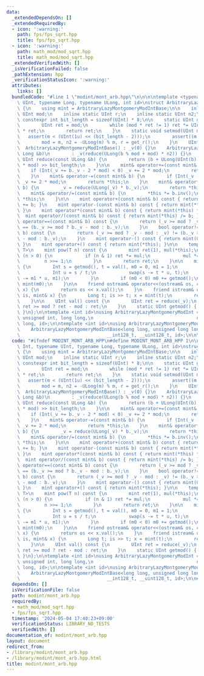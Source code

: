 ```yaml
---
data:
  _extendedDependsOn: []
  _extendedRequiredBy:
  - icon: ':warning:'
    path: fps/fps_sqrt.hpp
    title: fps/fps_sqrt.hpp
  - icon: ':warning:'
    path: math_mod/mod_sqrt.hpp
    title: math_mod/mod_sqrt.hpp
  _extendedVerifiedWith: []
  _isVerificationFailed: false
  _pathExtension: hpp
  _verificationStatusIcon: ':warning:'
  attributes:
    links: []
  bundledCode: "#line 1 \"modint/mont_arb.hpp\"\n\n\n\ntemplate <typename Int, typename\
    \ UInt, typename Long, typename ULong, int id>\nstruct ArbitraryLazyMontgomeryModIntBase\
    \ {\n    using mint = ArbitraryLazyMontgomeryModIntBase;\n\n    inline static\
    \ UInt mod;\n    inline static UInt r;\n    inline static UInt n2;\n    static\
    \ constexpr int bit_length = sizeof(UInt) * 8;\n\n    static UInt get_r() {\n\
    \        UInt ret = mod;\n        while (mod * ret != 1) ret *= UInt(2) - mod\
    \ * ret;\n        return ret;\n    }\n    static void setmod(UInt m) {\n     \
    \   assert(m < (UInt(1u) << (bit_length - 2)));\n        assert((m & 1) == 1);\n\
    \        mod = m, n2 = -ULong(m) % m, r = get_r();\n    }\n    UInt _v;\n\n  \
    \  ArbitraryLazyMontgomeryModIntBase() : _v(0) {}\n    ArbitraryLazyMontgomeryModIntBase(const\
    \ Long &b)\n        : _v(reduce(ULong(b % mod + mod) * n2)) {}\n    \n    static\
    \ UInt reduce(const ULong &b) {\n        return (b + ULong(UInt(b) * UInt(-r))\
    \ * mod) >> bit_length;\n    }\n\n    mint& operator+=(const mint& b) {\n    \
    \    if (Int(_v += b._v - 2 * mod) < 0) _v += 2 * mod;\n        return *this;\n\
    \    }\n    mint& operator-=(const mint& b) {\n        if (Int(_v -= b._v) < 0)\
    \ _v += 2 * mod;\n        return *this;\n    }\n    mint& operator*=(const mint&\
    \ b) {\n        _v = reduce(ULong(_v) * b._v);\n        return *this;\n    }\n\
    \    mint& operator/=(const mint& b) {\n        *this *= b.inv();\n        return\
    \ *this;\n    }\n\n    mint operator+(const mint& b) const { return mint(*this)\
    \ += b; }\n    mint operator-(const mint& b) const { return mint(*this) -= b;\
    \ }\n    mint operator*(const mint& b) const { return mint(*this) *= b; }\n  \
    \  mint operator/(const mint& b) const { return mint(*this) /= b; }\n\n    bool\
    \ operator==(const mint& b) const {\n        return (_v >= mod ? _v - mod : _v)\
    \ == (b._v >= mod ? b._v - mod : b._v);\n    }\n    bool operator!=(const mint&\
    \ b) const {\n        return (_v >= mod ? _v - mod : _v) != (b._v >= mod ? b._v\
    \ - mod : b._v);\n    }\n    mint operator-() const { return mint(0) - mint(*this);\
    \ }\n    mint operator+() const { return mint(*this); }\n\n    template <class\
    \ T>\n    mint pow(T n) const {\n        mint ret(1), mul(*this);\n        while\
    \ (n > 0) {\n            if (n & 1) ret *= mul;\n            mul *= mul;\n   \
    \         n >>= 1;\n        }\n        return ret;\n    }\n\n    mint inv() const\
    \ {\n        Int s = getmod(), t = val(), m0 = 0, m1 = 1;\n        while (t) {\n\
    \            Int u = s / t;\n            swap(s -= t * u, t);\n            swap(m0\
    \ -= m1 * u, m1);\n        }\n        if (m0 < 0) m0 += getmod();\n        return\
    \ mint(m0);\n    }\n\n    friend ostream& operator<<(ostream& os, const mint&\
    \ x) {\n        return os << x.val();\n    }\n    friend istream& operator>>(istream&\
    \ is, mint& x) {\n        Long t; is >> t; x = mint(t);\n        return (is);\n\
    \    }\n\n    UInt val() const {\n        UInt ret = reduce(_v);\n        return\
    \ ret >= mod ? ret - mod : ret;\n    }\n    static UInt getmod() { return mod;\
    \ }\n};\n\ntemplate <int id>\nusing ArbitraryLazyMontgomeryModInt =\n    ArbitraryLazyMontgomeryModIntBase<int,\
    \ unsigned int, long long,\n                                      unsigned long\
    \ long, id>;\n\ntemplate <int id>\nusing ArbitraryLazyMontgomeryModInt64bit =\n\
    \    ArbitraryLazyMontgomeryModIntBase<long long, unsigned long long,\n      \
    \                                __int128_t, __uint128_t, id>;\n\n\n"
  code: "#ifndef MODINT_MONT_ARB_HPP\n#define MODINT_MONT_ARB_HPP 1\n\ntemplate <typename\
    \ Int, typename UInt, typename Long, typename ULong, int id>\nstruct ArbitraryLazyMontgomeryModIntBase\
    \ {\n    using mint = ArbitraryLazyMontgomeryModIntBase;\n\n    inline static\
    \ UInt mod;\n    inline static UInt r;\n    inline static UInt n2;\n    static\
    \ constexpr int bit_length = sizeof(UInt) * 8;\n\n    static UInt get_r() {\n\
    \        UInt ret = mod;\n        while (mod * ret != 1) ret *= UInt(2) - mod\
    \ * ret;\n        return ret;\n    }\n    static void setmod(UInt m) {\n     \
    \   assert(m < (UInt(1u) << (bit_length - 2)));\n        assert((m & 1) == 1);\n\
    \        mod = m, n2 = -ULong(m) % m, r = get_r();\n    }\n    UInt _v;\n\n  \
    \  ArbitraryLazyMontgomeryModIntBase() : _v(0) {}\n    ArbitraryLazyMontgomeryModIntBase(const\
    \ Long &b)\n        : _v(reduce(ULong(b % mod + mod) * n2)) {}\n    \n    static\
    \ UInt reduce(const ULong &b) {\n        return (b + ULong(UInt(b) * UInt(-r))\
    \ * mod) >> bit_length;\n    }\n\n    mint& operator+=(const mint& b) {\n    \
    \    if (Int(_v += b._v - 2 * mod) < 0) _v += 2 * mod;\n        return *this;\n\
    \    }\n    mint& operator-=(const mint& b) {\n        if (Int(_v -= b._v) < 0)\
    \ _v += 2 * mod;\n        return *this;\n    }\n    mint& operator*=(const mint&\
    \ b) {\n        _v = reduce(ULong(_v) * b._v);\n        return *this;\n    }\n\
    \    mint& operator/=(const mint& b) {\n        *this *= b.inv();\n        return\
    \ *this;\n    }\n\n    mint operator+(const mint& b) const { return mint(*this)\
    \ += b; }\n    mint operator-(const mint& b) const { return mint(*this) -= b;\
    \ }\n    mint operator*(const mint& b) const { return mint(*this) *= b; }\n  \
    \  mint operator/(const mint& b) const { return mint(*this) /= b; }\n\n    bool\
    \ operator==(const mint& b) const {\n        return (_v >= mod ? _v - mod : _v)\
    \ == (b._v >= mod ? b._v - mod : b._v);\n    }\n    bool operator!=(const mint&\
    \ b) const {\n        return (_v >= mod ? _v - mod : _v) != (b._v >= mod ? b._v\
    \ - mod : b._v);\n    }\n    mint operator-() const { return mint(0) - mint(*this);\
    \ }\n    mint operator+() const { return mint(*this); }\n\n    template <class\
    \ T>\n    mint pow(T n) const {\n        mint ret(1), mul(*this);\n        while\
    \ (n > 0) {\n            if (n & 1) ret *= mul;\n            mul *= mul;\n   \
    \         n >>= 1;\n        }\n        return ret;\n    }\n\n    mint inv() const\
    \ {\n        Int s = getmod(), t = val(), m0 = 0, m1 = 1;\n        while (t) {\n\
    \            Int u = s / t;\n            swap(s -= t * u, t);\n            swap(m0\
    \ -= m1 * u, m1);\n        }\n        if (m0 < 0) m0 += getmod();\n        return\
    \ mint(m0);\n    }\n\n    friend ostream& operator<<(ostream& os, const mint&\
    \ x) {\n        return os << x.val();\n    }\n    friend istream& operator>>(istream&\
    \ is, mint& x) {\n        Long t; is >> t; x = mint(t);\n        return (is);\n\
    \    }\n\n    UInt val() const {\n        UInt ret = reduce(_v);\n        return\
    \ ret >= mod ? ret - mod : ret;\n    }\n    static UInt getmod() { return mod;\
    \ }\n};\n\ntemplate <int id>\nusing ArbitraryLazyMontgomeryModInt =\n    ArbitraryLazyMontgomeryModIntBase<int,\
    \ unsigned int, long long,\n                                      unsigned long\
    \ long, id>;\n\ntemplate <int id>\nusing ArbitraryLazyMontgomeryModInt64bit =\n\
    \    ArbitraryLazyMontgomeryModIntBase<long long, unsigned long long,\n      \
    \                                __int128_t, __uint128_t, id>;\n\n#endif // MODINT_MONT_ARB_HPP\n"
  dependsOn: []
  isVerificationFile: false
  path: modint/mont_arb.hpp
  requiredBy:
  - math_mod/mod_sqrt.hpp
  - fps/fps_sqrt.hpp
  timestamp: '2024-05-04 17:40:23+09:00'
  verificationStatus: LIBRARY_NO_TESTS
  verifiedWith: []
documentation_of: modint/mont_arb.hpp
layout: document
redirect_from:
- /library/modint/mont_arb.hpp
- /library/modint/mont_arb.hpp.html
title: modint/mont_arb.hpp
---
```

